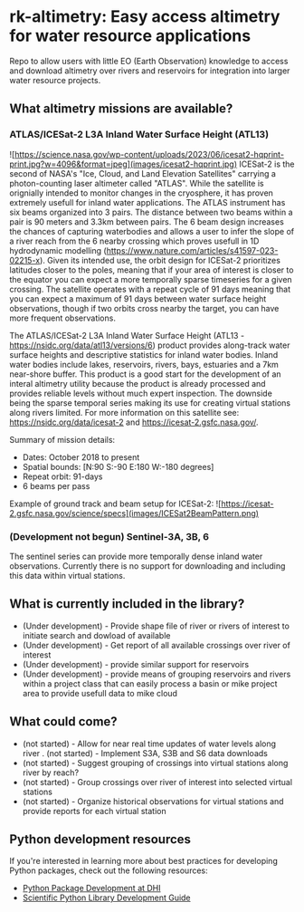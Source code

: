 # rk-altimetry: Easy access altimetry for water resource applications

Repo to allow users with little EO (Earth Observation) knowledge to access and download altimetry over rivers and reservoirs for integration into larger water resource projects.

## What altimetry missions are available?

### ATLAS/ICESat-2 L3A Inland Water Surface Height (ATL13)
![https://science.nasa.gov/wp-content/uploads/2023/06/icesat2-hqprint-print.jpg?w=4096&format=jpeg](images/icesat2-hqprint.jpg)
ICESat-2 is the second of NASA's "Ice, Cloud, and Land Elevation Satellites" carrying a photon-counting laser altimeter called "ATLAS". While the satellite is orignially intended to monitor changes in the cryosphere, it has proven extremely usefull for inland water applications. The ATLAS instrument has six beams organized into 3 pairs. The distance between two beams within a pair is 90 meters and 3.3km between pairs. The 6 beam design increases the chances of capturing waterbodies and allows a user to infer the slope of a river reach from the 6 nearby crossing which proves usefull in 1D hydrodynamic modelling (https://www.nature.com/articles/s41597-023-02215-x). Given its intended use, the orbit design for ICESat-2 prioritizes latitudes closer to the poles, meaning that if your area of interest is closer to the equator you can expect a more temporally sparse timeseries for a given crossing. The satellite operates with a repeat cycle of 91 days meaning that you can expect a maximum of 91 days between water surface height observations, though if two orbits cross nearby the target, you can have more frequent observations. 

The ATLAS/ICESat-2 L3A Inland Water Surface Height (ATL13 - https://nsidc.org/data/atl13/versions/6) product provides along-track water surface heights and descriptive statistics for inland water bodies. Inland water bodies include lakes, reservoirs, rivers, bays, estuaries and a 7km near-shore buffer. This product is a good start for the development of an interal altimetry utility because the product is already processed and provides reliable levels without much expert inspection. The downside being the sparse temporal series making its use for creating virtual stations along rivers limited. For more information on this satellite see: https://nsidc.org/data/icesat-2 and https://icesat-2.gsfc.nasa.gov/.

Summary of mission details:
- Dates: October 2018 to present
- Spatial bounds: [N:90 S:-90 E:180 W:-180 degrees]
- Repeat orbit: 91-days
- 6 beams per pass

Example of ground track and beam setup for ICESat-2:
![https://icesat-2.gsfc.nasa.gov/science/specs](images/ICESat2BeamPattern.png)


### (Development not begun) Sentinel-3A, 3B, 6
The sentinel series can provide more temporally dense inland water observations. Currently there is no support for downloading and including this data within virtual stations.

## What is currently included in the library?
- (Under development) - Provide shape file of river or rivers of interest to initiate search and dowload of available
- (Under development) - Get report of all available crossings over river of interest
- (Under development) - provide similar support for reservoirs
- (Under development) - provide means of grouping reservoirs and rivers within a project class that can easily process a basin or mike project area to provide usefull data to mike cloud

## What could come?
- (not started) - Allow for near real time updates of water levels along river
. (not started) - Implement S3A, S3B and S6 data downloads
- (not started) - Suggest grouping of crossings into virtual stations along river by reach?
- (not started) - Group crossings over river of interest into selected virtual stations
- (not started) - Organize historical observations for virtual stations and provide reports for each virtual station

## Python development resources
If you're interested in learning more about best practices for developing Python packages, check out the following resources:

- [Python Package Development at DHI](https://dhi.github.io/python-package-development/)
- [Scientific Python Library Development Guide](https://learn.scientific-python.org/development/)
